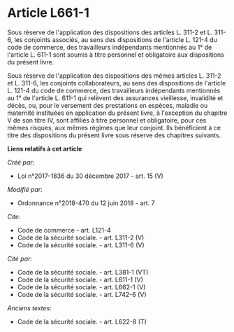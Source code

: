 # Article L661-1

Sous réserve de l'application des dispositions des articles L. 311-2 et L. 311-6, les conjoints associés, au sens des
dispositions de l'article L. 121-4 du code de commerce, des travailleurs indépendants mentionnés au 1° de l'article L. 611-1
sont soumis à titre personnel et obligatoire aux dispositions du présent livre. 

Sous réserve de l'application des dispositions des mêmes articles L. 311-2 et L. 311-6, les conjoints collaborateurs, au sens
des dispositions de l'article L. 121-4 du code de commerce, des travailleurs indépendants mentionnés au 1° de l'article L.
611-1 qui relèvent des assurances vieillesse, invalidité et décès, ou, pour le versement des prestations en espèces, maladie
ou maternité instituées en application du présent livre, à l'exception du chapitre V de son titre IV, sont affiliés à titre
personnel et obligatoire, pour ces mêmes risques, aux mêmes régimes que leur conjoint. Ils bénéficient à ce titre des
dispositions du présent livre sous réserve des chapitres suivants.

**Liens relatifs à cet article**

_Créé par_:

  - Loi n°2017-1836 du 30 décembre 2017 - art. 15 (V)

_Modifié par_:

  - Ordonnance n°2018-470 du 12 juin 2018 - art. 7

_Cite_:

  - Code de commerce - art. L121-4
  - Code de la sécurité sociale. - art. L311-2 (V)
  - Code de la sécurité sociale. - art. L311-6 (V)

_Cité par_:

  - Code de la sécurité sociale. - art. L381-1 (VT)
  - Code de la sécurité sociale. - art. L611-1 (V)
  - Code de la sécurité sociale. - art. L662-1 (V)
  - Code de la sécurité sociale. - art. L742-6 (V)

_Anciens textes_:

  - Code de la sécurité sociale. - art. L622-8 (T)
